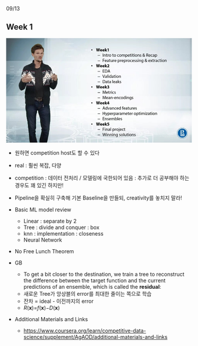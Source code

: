 09/13

## Week 1

![curriculum](.\curriculum.jpg)

- 원하면 competition host도 할 수 있다
- real : 훨씬 복잡, 다양
- competition : 데이터 전처리 / 모델링에 국한되어 있음 : 추가로 더 공부해야 하는 경우도 꽤 있긴 하지만!
- Pipeline을 확실히 구축해 기본 Baseline을 만들되, creativity를 놓치지 말라!



- Basic ML model review
  - Linear : separate by 2
  - Tree : divide and conquer : box
  - knn : implementation : closeness
  - Neural Network



- No Free Lunch Theorem

- GB
  - To get a bit closer to the destination, we train a tree to reconstruct the difference between the target function and the current predictions of an ensemble, which is called the **residual**:
  - 새로운 Tree가 앙상블의 error를 최대한 줄이는 쪽으로 학습
  - 잔차 = ideal - 이전까지의 error
  - *R*(**x**)=*f*(**x**)−*D*(**x**)



- Additional Materials and Links
  - https://www.coursera.org/learn/competitive-data-science/supplement/AgAOD/additional-materials-and-links